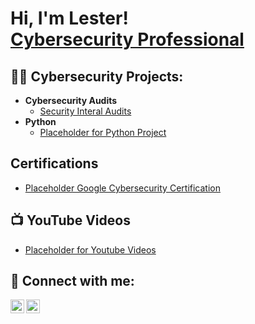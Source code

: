 <h1>Hi, I'm Lester! <br/><a href="https://www.linkedin.com/in/lester-lumanog/">Cybersecurity Professional</a></h1>

<h2>👨‍💻 Cybersecurity Projects:</h2>

- <b>Cybersecurity Audits</b>
  - [Security Interal Audits](https://github.com/lesterlumanog/Google-Cybersecurity-Internal-Audit-Lab)
- <b>Python</b>
  - [Placeholder for Python Project](https://github.com/joshmadakor1/URL)
 
<h2>Certifications</h2>

- [Placeholder Google Cybersecurity Certification](https://www.youtube.com/watch?v=a83ASGn_V_s/YoutubeURL)

<h2>📺 YouTube Videos</h2>

- [Placeholder for Youtube Videos](https://www.youtube.com/watch?v=a83ASGn_V_s/YoutubeURL)


<h2> 🤳 Connect with me:</h2>

[<img align="left" alt="JoshMadakor | YouTube" width="22px" src="https://cdn.jsdelivr.net/npm/simple-icons@v3/icons/youtube.svg" />][youtube]

[<img align="left" alt="JoshMadakor | LinkedIn" width="22px" src="https://cdn.jsdelivr.net/npm/simple-icons@v3/icons/linkedin.svg" />][linkedin]



[youtube]: https://www.youtube.com/@lesterlumanogtactical
[linkedin]: https://linkedin.com/in/lester-lumanog

<!--
**lesterlumanog/lesterlumanog** is a ✨ _special_ ✨ repository because its `README.md` (this file) appears on your GitHub profile.
**[<img align="left" alt="JoshMadakor | Twitter" width="22px" src="https://cdn.jsdelivr.net/npm/simple-icons@v3/icons/twitter.svg" />][twitter]
**[<img align="left" alt="JoshMadakor | Instagram" width="22px" src="https://cdn.jsdelivr.net/npm/simple-icons@v3/icons/instagram.svg" />][instagram]
**[twitter]: https://twitter.com/joshmadakor
**[instagram]: https://www.instagram.com/joshmadakor/

Here are some ideas to get you started:

- 🔭 I’m currently working on ...
- 🌱 I’m currently learning ...
- 👯 I’m looking to collaborate on ...
- 🤔 I’m looking for help with ...
- 💬 Ask me about ...
- 📫 How to reach me: ...
- 😄 Pronouns: ...
- ⚡ Fun fact: ...
-->
